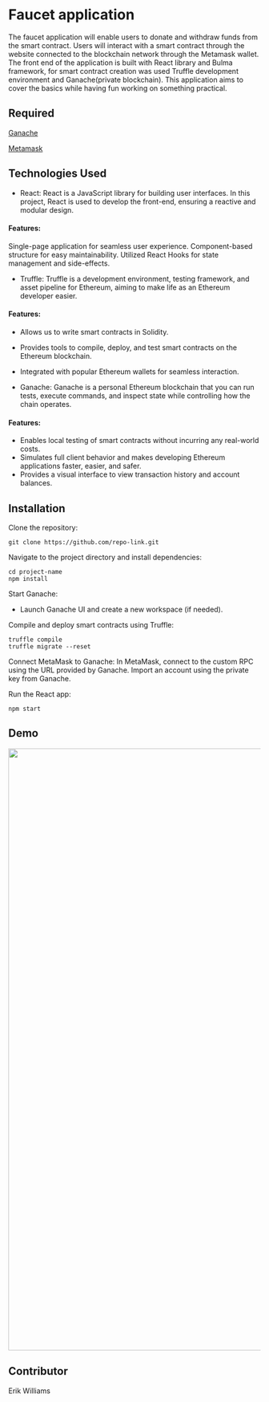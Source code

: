 # Faucet application

The faucet application will enable users to donate and withdraw funds from the smart contract. Users will interact with a smart contract through the website connected to the blockchain network through the Metamask wallet. The front end of the application is built with React library and Bulma framework, for smart contract creation was used Truffle development environment and Ganache(private blockchain). This application aims to cover the basics while having fun working on something practical.

## Required

[Ganache](https://trufflesuite.com/ganache/)

[Metamask](https://metamask.io/)

## Technologies Used

- React: React is a JavaScript library for building user interfaces. In this project, React is used to develop the front-end, ensuring a reactive and modular design.

#### Features:
Single-page application for seamless user experience.
Component-based structure for easy maintainability.
Utilized React Hooks for state management and side-effects.

- Truffle: Truffle is a development environment, testing framework, and asset pipeline for Ethereum, aiming to make life as an Ethereum developer easier.

#### Features:
- Allows us to write smart contracts in Solidity.
- Provides tools to compile, deploy, and test smart contracts on the Ethereum blockchain.
- Integrated with popular Ethereum wallets for seamless interaction.

- Ganache: Ganache is a personal Ethereum blockchain that you can run tests, execute commands, and inspect state while controlling how the chain operates.

#### Features:
- Enables local testing of smart contracts without incurring any real-world costs.
- Simulates full client behavior and makes developing Ethereum applications faster, easier, and safer.
- Provides a visual interface to view transaction history and account balances.

## Installation
Clone the repository:
```
git clone https://github.com/repo-link.git
```

Navigate to the project directory and install dependencies:
```
cd project-name
npm install
```

Start Ganache:
- Launch Ganache UI and create a new workspace (if needed).

Compile and deploy smart contracts using Truffle:  
```
truffle compile
truffle migrate --reset
```

Connect MetaMask to Ganache:
In MetaMask, connect to the custom RPC using the URL provided by Ganache. Import an account using the private key from Ganache.

Run the React app:
```
npm start
```

## Demo
<img src="./public/demo.gif" width="1200">

## Contributor

Erik Williams

